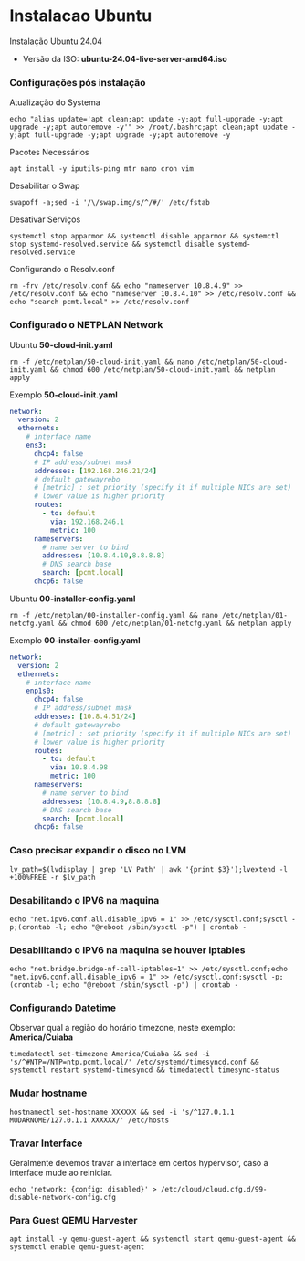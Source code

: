 # Instalacao Ubuntu

Instalação Ubuntu 24.04
 - Versão da ISO: **ubuntu-24.04-live-server-amd64.iso**

### Configurações pós instalação
Atualização do Systema
```shell
echo "alias update='apt clean;apt update -y;apt full-upgrade -y;apt upgrade -y;apt autoremove -y'" >> /root/.bashrc;apt clean;apt update -y;apt full-upgrade -y;apt upgrade -y;apt autoremove -y
```
Pacotes Necessários
```shell
apt install -y iputils-ping mtr nano cron vim
```
Desabilitar o Swap
```shell
swapoff -a;sed -i '/\/swap.img/s/^/#/' /etc/fstab
```
Desativar Serviços
```shell
systemctl stop apparmor && systemctl disable apparmor && systemctl stop systemd-resolved.service && systemctl disable systemd-resolved.service
```
Configurando o Resolv.conf
```shell
rm -frv /etc/resolv.conf && echo "nameserver 10.8.4.9" >> /etc/resolv.conf && echo "nameserver 10.8.4.10" >> /etc/resolv.conf && echo "search pcmt.local" >> /etc/resolv.conf
```
### Configurado o NETPLAN Network
Ubuntu **50-cloud-init.yaml**
<!-- ```shell
rm -f /etc/netplan/50-cloud-init.yaml && bash -c 'echo "network:\n  version: 2\n  ethernets:\n    ens3:\n      dhcp4: false\n      addresses: [192.168.246.23/24]\n      routes:\n        - to: default\n          via: 192.168.246.1\n          metric: 100\n      nameservers:\n        addresses: [10.8.4.10,8.8.8.8]\n        search: [pcmt.local]\n      dhcp6: false" > /etc/netplan/50-cloud-init.yaml' && chmod 600 /etc/netplan/50-cloud-init.yaml && netplan apply
``` -->
```shell
rm -f /etc/netplan/50-cloud-init.yaml && nano /etc/netplan/50-cloud-init.yaml && chmod 600 /etc/netplan/50-cloud-init.yaml && netplan apply
```
Exemplo **50-cloud-init.yaml**
```yaml
network:
  version: 2
  ethernets:
    # interface name
    ens3:
      dhcp4: false
      # IP address/subnet mask
      addresses: [192.168.246.21/24]
      # default gatewayrebo
      # [metric] : set priority (specify it if multiple NICs are set)
      # lower value is higher priority
      routes:
        - to: default
          via: 192.168.246.1
          metric: 100
      nameservers:
        # name server to bind
        addresses: [10.8.4.10,8.8.8.8]
        # DNS search base
        search: [pcmt.local]
      dhcp6: false
```
Ubuntu **00-installer-config.yaml**
```shell
rm -f /etc/netplan/00-installer-config.yaml && nano /etc/netplan/01-netcfg.yaml && chmod 600 /etc/netplan/01-netcfg.yaml && netplan apply
```
Exemplo **00-installer-config.yaml**
```yaml
network:
  version: 2
  ethernets:
    # interface name
    enp1s0:
      dhcp4: false
      # IP address/subnet mask
      addresses: [10.8.4.51/24]
      # default gatewayrebo
      # [metric] : set priority (specify it if multiple NICs are set)
      # lower value is higher priority
      routes:
        - to: default
          via: 10.8.4.98
          metric: 100
      nameservers:
        # name server to bind
        addresses: [10.8.4.9,8.8.8.8]
        # DNS search base
        search: [pcmt.local]
      dhcp6: false
```
### Caso precisar expandir o disco no LVM
```shell
lv_path=$(lvdisplay | grep 'LV Path' | awk '{print $3}');lvextend -l +100%FREE -r $lv_path
```
### Desabilitando o IPV6 na maquina
```shell
echo "net.ipv6.conf.all.disable_ipv6 = 1" >> /etc/sysctl.conf;sysctl -p;(crontab -l; echo "@reboot /sbin/sysctl -p") | crontab -
```
### Desabilitando o IPV6 na maquina se houver iptables
```shell
echo "net.bridge.bridge-nf-call-iptables=1" >> /etc/sysctl.conf;echo "net.ipv6.conf.all.disable_ipv6 = 1" >> /etc/sysctl.conf;sysctl -p;(crontab -l; echo "@reboot /sbin/sysctl -p") | crontab -
```

### Configurando Datetime
Observar qual a região do horário timezone, neste exemplo: **America/Cuiaba**
```shell
timedatectl set-timezone America/Cuiaba && sed -i 's/^#NTP=/NTP=ntp.pcmt.local/' /etc/systemd/timesyncd.conf && systemctl restart systemd-timesyncd && timedatectl timesync-status
```
### Mudar hostname
```shell
hostnamectl set-hostname XXXXXX && sed -i 's/^127.0.1.1 MUDARNOME/127.0.1.1 XXXXXX/' /etc/hosts
```
### Travar Interface
Geralmente devemos travar a interface em certos hypervisor, caso a interface mude ao reiniciar.
```shell
echo 'network: {config: disabled}' > /etc/cloud/cloud.cfg.d/99-disable-network-config.cfg
```
### Para Guest QEMU Harvester
```shell
apt install -y qemu-guest-agent && systemctl start qemu-guest-agent && systemctl enable qemu-guest-agent
```